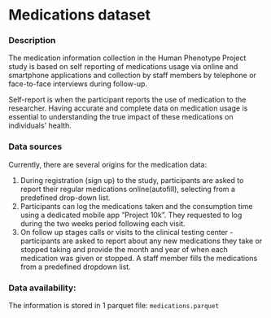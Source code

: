 # Medications dataset
### Description

The medication information collection in the Human Phenotype Project study is based on self reporting of medications usage via online and smartphone applications and collection by staff members by telephone or face-to-face interviews during follow-up. 


Self-report is when the participant reports the use of medication to the researcher. 
Having accurate and complete data on medication usage is essential to understanding the true impact of these medications on individuals' health. 

### Data sources

Currently, there are several origins for the medication data:
1. During registration (sign up) to the study, participants are asked to report their regular medications online(autofill), selecting from a predefined drop-down list.
2. Participants can log the medications taken and the consumption time using a dedicated mobile app ”Project 10k”. They requested to log during the two weeks period following each visit.
3. On follow up stages calls or visits to the clinical testing center - ​​participants are asked to report about any new medications they take or stopped taking and provide the month and year of when each medication was given or stopped. A staff member fills the  medications from a predefined dropdown list.


### Data availability:
The information is stored in 1 parquet file: `medications.parquet`
